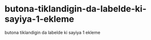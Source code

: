 # butona-tiklandigin-da-labelde-ki-sayiya-1-ekleme
butona tiklandigin da labelde ki sayiya 1 ekleme
